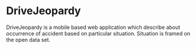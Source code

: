 DriveJeopardy
=============

DriveJeopardy is a mobile based web application which describe about occurrence of accident based on particular situation. Situation is framed on the open data set.
